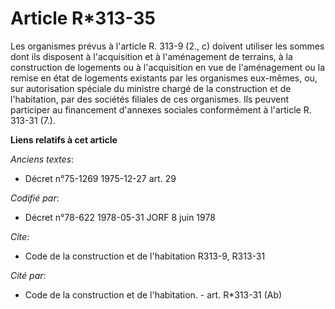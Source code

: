 # Article R*313-35

Les organismes prévus à l'article R. 313-9 (2., c) doivent utiliser les sommes dont ils disposent à l'acquisition et à
l'aménagement  de terrains, à la construction de logements ou à l'acquisition en vue de l'aménagement ou la remise en état de
logements existants par les organismes eux-mêmes, ou, sur autorisation spéciale du ministre chargé de la construction et de
l'habitation, par des sociétés filiales de ces organismes. Ils peuvent participer au financement d'annexes sociales
conformément à l'article R. 313-31 (7.).

**Liens relatifs à cet article**

_Anciens textes_:

  - Décret n°75-1269 1975-12-27 art. 29

_Codifié par_:

  - Décret n°78-622 1978-05-31 JORF 8 juin 1978

_Cite_:

  - Code de la construction et de l'habitation R313-9, R313-31

_Cité par_:

  - Code de la construction et de l'habitation. - art. R*313-31 (Ab)
